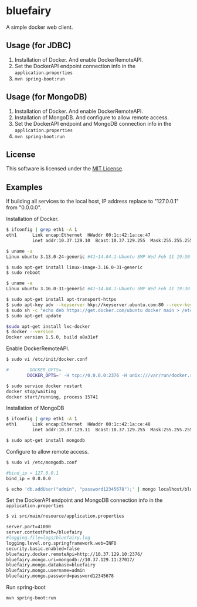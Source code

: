 # bluefairy
A simple docker web client.

## Usage (for JDBC)
1. Installation of Docker. And enable DockerRemoteAPI.
2. Set the DockerAPI endpoint connection info in the `application.properties`
3. `mvn spring-boot:run`
 
## Usage (for MongoDB)
1. Installation of Docker. And enable DockerRemoteAPI.
2. Installation of MongoDB. And configure to allow remote access.
3. Set the DockerAPI endpoint and MongoDB connection info in the `application.properties`
4. `mvn spring-boot:run`

## License
This software is licensed under the [MIT License](http://opensource.org/licenses/MIT).

## Examples
If building all services to the local host, IP address replace to "127.0.0.1" from "0.0.0.0".

Installation of Docker.
```bash
$ ifconfig | grep eth1 -A 1
eth1      Link encap:Ethernet  HWaddr 00:1c:42:1a:ce:47
          inet addr:10.37.129.10  Bcast:10.37.129.255  Mask:255.255.255.0

$ uname -a
Linux ubuntu 3.13.0-24-generic #41~14.04.1-Ubuntu SMP Wed Feb 11 19:30:13 UTC 2015 x86_64 x86_64 x86_64 GNU/Linux

$ sudo apt-get install linux-image-3.16.0-31-generic
$ sudo reboot
```
```bash
$ uname -a
Linux ubuntu 3.16.0-31-generic #41~14.04.1-Ubuntu SMP Wed Feb 11 19:30:13 UTC 2015 x86_64 x86_64 x86_64 GNU/Linux

$ sudo apt-get install apt-transport-https
$ sudo apt-key adv --keyserver hkp://keyserver.ubuntu.com:80 --recv-keys 36A1D7869245C8950F966E92D8576A8BA88D21E9
$ sudo sh -c "echo deb https://get.docker.com/ubuntu docker main > /etc/apt/sources.list.d/docker.list"
$ sudo apt-get update

$sudo apt-get install lxc-docker
$ docker --version
Docker version 1.5.0, build a8a31ef
```

Enable DockerRemoteAPI.
```bash
$ sudo vi /etc/init/docker.conf

#        DOCKER_OPTS=
        DOCKER_OPTS=' -H tcp://0.0.0.0:2376 -H unix:///var/run/docker.sock'
```
```bash
$ sudo service docker restart
docker stop/waiting
docker start/running, process 15741
```

Installation of MongoDB
```bash
$ ifconfig | grep eth1 -A 1
eth1      Link encap:Ethernet  HWaddr 00:1c:42:1a:ce:48
          inet addr:10.37.129.11  Bcast:10.37.129.255  Mask:255.255.255.0

$ sudo apt-get install mongodb
```

Configure to allow remote access.
```bash
$ sudo vi /etc/mongodb.conf

#bind_ip = 127.0.0.1
bind_ip = 0.0.0.0
```
```bash
$ echo 'db.addUser("admin", "password12345678");' | mongo localhost/bluefairy
```

Set the DockerAPI endpoint and MongoDB connection info in the `application.properties`
```bash
$ vi src/main/resource/application.properties

server.port=41000
server.contextPath=/bluefairy
#logging.file=logs/bluefairy.log
logging.level.org.springframework.web=INFO
security.basic.enabled=false
bluefairy.docker.remoteApi=http://10.37.129.10:2376/
bluefairy.mongo.uri=mongodb://10.37.129.11:27017/
bluefairy.mongo.database=bluefairy
bluefairy.mongo.username=admin
bluefairy.mongo.password=password12345678
```

Run spring-boot
```bash
mvn spring-boot:run
```
